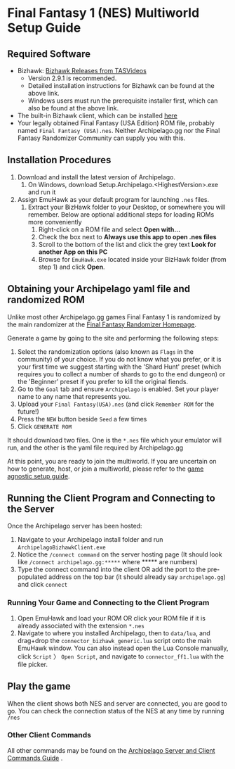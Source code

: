 # Final Fantasy 1 (NES) Multiworld Setup Guide

## Required Software

- Bizhawk: [Bizhawk Releases from TASVideos](https://tasvideos.org/BizHawk/ReleaseHistory)
  - Version 2.9.1 is recommended.
  - Detailed installation instructions for Bizhawk can be found at the above link.
  - Windows users must run the prerequisite installer first, which can also be found at the above link.
- The built-in Bizhawk client, which can be installed [here](https://github.com/ArchipelagoMW/Archipelago/releases)
- Your legally obtained Final Fantasy (USA Edition) ROM file, probably named `Final Fantasy (USA).nes`. Neither
  Archipelago.gg nor the Final Fantasy Randomizer Community can supply you with this.

## Installation Procedures

1. Download and install the latest version of Archipelago.
    1. On Windows, download Setup.Archipelago.<HighestVersion\>.exe and run it
2. Assign EmuHawk as your default program for launching `.nes` files.
    1. Extract your BizHawk folder to your Desktop, or somewhere you will remember. Below are optional additional steps
       for loading ROMs more conveniently
        1. Right-click on a ROM file and select **Open with...**
        2. Check the box next to **Always use this app to open .nes files**
        3. Scroll to the bottom of the list and click the grey text **Look for another App on this PC**
        4. Browse for `EmuHawk.exe` located inside your BizHawk folder (from step 1) and click **Open**.

## Obtaining your Archipelago yaml file and randomized ROM

Unlike most other Archipelago.gg games Final Fantasy 1 is randomized by the main randomizer at
the [Final Fantasy Randomizer Homepage](https://finalfantasyrandomizer.com/).

Generate a game by going to the site and performing the following steps:

1. Select the randomization options (also known as `Flags` in the community) of your choice. If you do not know what you
   prefer, or it is your first time we suggest starting with the 'Shard Hunt' preset (which requires you to collect a
   number of shards to go to the end dungeon) or the 'Beginner' preset if you prefer to kill the original fiends.
2. Go to the `Goal` tab and ensure `Archipelago` is enabled. Set your player name to any name that represents you.
3. Upload your `Final Fantasy(USA).nes` (and click `Remember ROM` for the future!)
4. Press the `NEW` button beside `Seed` a few times
5. Click `GENERATE ROM`

It should download two files. One is the `*.nes` file which your emulator will run, and the other is the yaml file
required by Archipelago.gg

At this point, you are ready to join the multiworld. If you are uncertain on how to generate, host, or join a multiworld,
please refer to the [game agnostic setup guide](/tutorial/Archipelago/setup/en).

## Running the Client Program and Connecting to the Server

Once the Archipelago server has been hosted:

1. Navigate to your Archipelago install folder and run `ArchipelagoBizhawkClient.exe`
2. Notice the `/connect command` on the server hosting page (It should look like `/connect archipelago.gg:*****`
   where ***** are numbers)
3. Type the connect command into the client OR add the port to the pre-populated address on the top bar (it should
   already say `archipelago.gg`) and click `connect`

### Running Your Game and Connecting to the Client Program

1. Open EmuHawk and load your ROM OR click your ROM file if it is already associated with the
   extension `*.nes`
2. Navigate to where you installed Archipelago, then to `data/lua`, and drag+drop the `connector_bizhawk_generic.lua` 
script onto the main EmuHawk window. You can also instead open the Lua Console manually, click `Script` 〉 `Open Script`,
and navigate to `connector_ff1.lua` with the file picker.

## Play the game

When the client shows both NES and server are connected, you are good to go. You can check the connection status of the
NES at any time by running `/nes`

### Other Client Commands

All other commands may be found on the [Archipelago Server and Client Commands Guide](/tutorial/Archipelago/commands/en)
.
